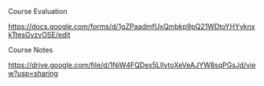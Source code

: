 Course Evaluation

https://docs.google.com/forms/d/1gZPaadmfUxQmbkp9pQ21WDtoYHYyknxkTtesGvzvOSE/edit


Course Notes

https://drive.google.com/file/d/1NiW4FQDex5LlIytoXeVeAJYW8sqPGsJd/view?usp=sharing
